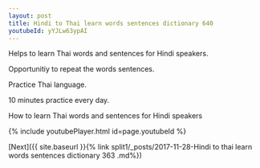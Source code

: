 ```yaml
---
layout: post
title: Hindi to Thai learn words sentences dictionary 640 
youtubeId: yYJLw63ypAI
---
```

 
 
Helps to learn Thai words and sentences for Hindi speakers.

Opportunitiy to repeat the words sentences. 

Practice Thai language. 
 
10 minutes practice every day. 
 
How to learn Thai words and sentences for Hindi speakers 
 
{% include youtubePlayer.html id=page.youtubeId %}
 
 
[Next]({{ site.baseurl }}{% link  split1/_posts/2017-11-28-Hindi to thai learn words sentences dictionary 363 .md%})
 
